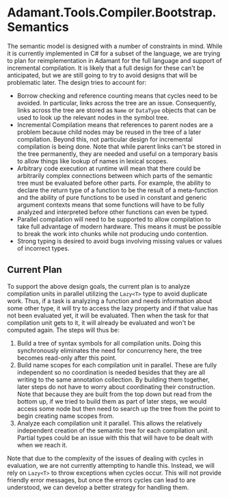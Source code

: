 # Adamant.Tools.Compiler.Bootstrap.Semantics

The semantic model is designed with a number of constraints in mind. While it is currently implemented in C# for a subset of the language, we are trying to plan for reimplementation in Adamant for the full language and support of incremental compilation. It is likely that a full design for these can't be anticipated, but we are still going to try to avoid designs that will be problematic later. The design tries to account for:

* Borrow checking and reference counting means that cycles need to be avoided. In particular, links across the tree are an issue. Consequently, links across the tree are stored as `Name` or `DataType` objects that can be used to look up the relevant nodes in the symbol tree.
* Incremental Compilation means that references to parent nodes are a problem because child nodes may be reused in the tree of a later compilation. Beyond this, not particular design for incremental compilation is being done. Note that while parent links can't be stored in the tree permanently, they are needed and useful on a temporary basis to allow things like lookup of names in lexical scopes.
* Arbitrary code execution at runtime will mean that there could be arbitrarily complex connections between which parts of the semantic tree must be evaluated before other parts. For example, the ability to declare the return type of a function to be the result of a meta-function and the ability of pure functions to be used in constant and generic argument contexts means that some functions will have to be fully analyzed and interpreted before other functions can even be typed.
* Parallel compilation will need to be supported to allow compilation to take full advantage of modern hardware. This means it must be possible to break the work into chunks while not producing undo contention.
* Strong typing is desired to avoid bugs involving missing values or values of incorrect types.

## Current Plan

To support the above design goals, the current plan is to analyze compilation units in parallel utilizing the `Lazy<T>` type to avoid duplicate work. Thus, if a task is analyzing a function and needs information about some other type, it will try to access the lazy property and if that value has not been evaluated yet, it will be evaluated. Then when the task for that compilation unit gets to it, it will already be evaluated and won't be computed again. The steps will thus be:

1. Build a tree of syntax symbols for all compilation units. Doing this synchronously eliminates the need for concurrency here, the tree becomes read-only after this point.
2. Build name scopes for each compilation unit in parallel. These are fully independent so no coordination is needed besides that they are all writing to the same annotation collection. By building them together, later steps do not have to worry about coordinating their construction. Note that because they are built from the top down but read from the bottom up, if we tried to build them as part of later steps, we would access some node but then need to search up the tree from the point to begin creating name scopes from.
3. Analyze each compilation unit it parallel. This allows the relatively independent creation of the semantic tree for each compilation unit. Partial types could be an issue with this that will have to be dealt with when we reach it.

Note that due to the complexity of the issues of dealing with cycles in evaluation, we are not currently attempting to handle this. Instead, we will rely on `Lazy<T>` to throw exceptions when cycles occur. This will not provide friendly error messages, but once the errors cycles can lead to are understood, we can develop a better strategy for handling them.
